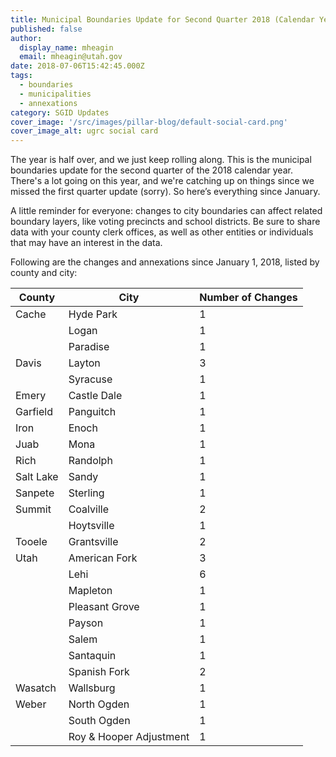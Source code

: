```yaml
---
title: Municipal Boundaries Update for Second Quarter 2018 (Calendar Year)
published: false
author:
  display_name: mheagin
  email: mheagin@utah.gov
date: 2018-07-06T15:42:45.000Z
tags:
  - boundaries
  - municipalities
  - annexations
category: SGID Updates
cover_image: '/src/images/pillar-blog/default-social-card.png'
cover_image_alt: ugrc social card
---
```


The year is half over, and we just keep rolling along. This is the municipal boundaries update for the second quarter of the 2018 calendar year. There's a lot going on this year, and we're catching up on things since we missed the first quarter update (sorry). So here’s everything since January.

A little reminder for everyone: changes to city boundaries can affect related boundary layers, like voting precincts and school districts. Be sure to share data with your county clerk offices, as well as other entities or individuals that may have an interest in the data.

Following are the changes and annexations since January 1, 2018, listed by county and city:

| County    | City                    | Number of Changes |
| --------- | ----------------------- | ----------------- |
| Cache     | Hyde Park               | 1                 |
|           | Logan                   | 1                 |
|           | Paradise                | 1                 |
| Davis     | Layton                  | 3                 |
|           | Syracuse                | 1                 |
| Emery     | Castle Dale             | 1                 |
| Garfield  | Panguitch               | 1                 |
| Iron      | Enoch                   | 1                 |
| Juab      | Mona                    | 1                 |
| Rich      | Randolph                | 1                 |
| Salt Lake | Sandy                   | 1                 |
| Sanpete   | Sterling                | 1                 |
| Summit    | Coalville               | 2                 |
|           | Hoytsville              | 1                 |
| Tooele    | Grantsville             | 2                 |
| Utah      | American Fork           | 3                 |
|           | Lehi                    | 6                 |
|           | Mapleton                | 1                 |
|           | Pleasant Grove          | 1                 |
|           | Payson                  | 1                 |
|           | Salem                   | 1                 |
|           | Santaquin               | 1                 |
|           | Spanish Fork            | 2                 |
| Wasatch   | Wallsburg               | 1                 |
| Weber     | North Ogden             | 1                 |
|           | South Ogden             | 1                 |
|           | Roy & Hooper Adjustment | 1                 |

